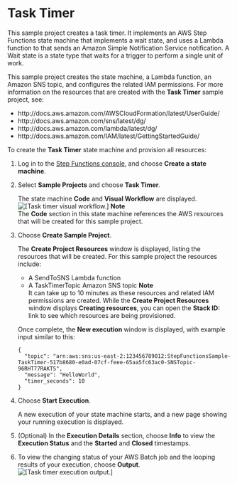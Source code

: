 # Task Timer<a name="task-timer-sample"></a>

This sample project creates a task timer\. It implements an AWS Step Functions state machine that implements a wait state, and uses a Lambda function to that sends an Amazon Simple Notification Service notification\. A Wait state is a state type that waits for a trigger to perform a single unit of work\.

This sample project creates the state machine, a Lambda function, an Amazon SNS topic, and configures the related IAM permissions\. For more information on the resources that are created with the **Task Timer** sample project, see:
+ http://docs\.aws\.amazon\.com/AWSCloudFormation/latest/UserGuide/
+ http://docs\.aws\.amazon\.com/sns/latest/dg/
+ http://docs\.aws\.amazon\.com/lambda/latest/dg/
+ http://docs\.aws\.amazon\.com/IAM/latest/GettingStartedGuide/

To create the **Task Timer** state machine and provision all resources:

1. Log in to the [Step Functions console](https://console.aws.amazon.com/states/home?region=us-east-1#/), and choose **Create a state machine**\.

1. Select **Sample Projects** and choose **Task Timer**\.

   The state machine **Code** and **Visual Workflow** are displayed\.  
![\[Task timer visual workflow.\]](http://docs.aws.amazon.com/step-functions/latest/dg/images/tutorial-create-state-machine-task-timer-preview.png)
**Note**  
The **Code** section in this state machine references the AWS resources that will be created for this sample project\.

1. Choose **Create Sample Project**\.

   The **Create Project Resources** window is displayed, listing the resources that will be created\. For this sample project the resources include:
   + A SendToSNS Lambda function
   + A TaskTimerTopic Amazon SNS topic
**Note**  
It can take up to 10 minutes as these resources and related IAM permissions are created\. While the **Create Project Resources** window displays **Creating resources**, you can open the **Stack ID:** link to see which resources are being provisioned\.

   Once complete, the **New execution** window is displayed, with example input similar to this:

   ```
   {
     "topic": "arn:aws:sns:us-east-2:123456789012:StepFunctionsSample-TaskTimer-517b8680-e0ad-07cf-feee-65aa5fc63ac0-SNSTopic-96RHT77RAKTS",
     "message": "HelloWorld",
     "timer_seconds": 10
   }
   ```

1. Choose **Start Execution**\.

   A new execution of your state machine starts, and a new page showing your running execution is displayed\.

1. \(Optional\) In the **Execution Details** section, choose **Info** to view the **Execution Status** and the **Started** and **Closed** timestamps\.

1. To view the changing status of your AWS Batch job and the looping results of your execution, choose **Output**\.  
![\[Task timer execution output.\]](http://docs.aws.amazon.com/step-functions/latest/dg/images/tutorial-console-task-timer-state-machine-execution-output.png)